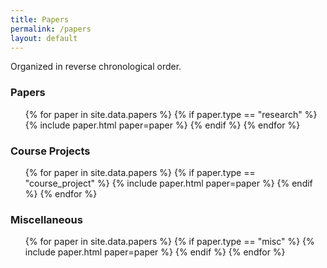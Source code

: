 ```yaml
---
title: Papers
permalink: /papers
layout: default
---
```


Organized in reverse chronological order.

### Papers

<ul class="paper-list">
{% for paper in site.data.papers %}
{% if paper.type == "research" %}
{% include paper.html paper=paper %}
{% endif %}
{% endfor %}
</ul>

### Course Projects

<ul class="paper-list">
{% for paper in site.data.papers %}
{% if paper.type == "course_project" %}
{% include paper.html paper=paper %}
{% endif %}
{% endfor %}
</ul>

### Miscellaneous

<ul class="paper-list">
{% for paper in site.data.papers %}
{% if paper.type == "misc" %}
{% include paper.html paper=paper %}
{% endif %}
{% endfor %}
</ul>